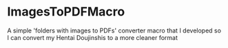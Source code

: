 # ImagesToPDFMacro
A simple 'folders with images to PDFs' converter macro that I developed so I can convert my Hentai Doujinshis to a more cleaner format

